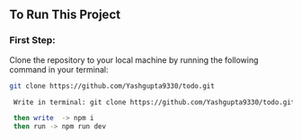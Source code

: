  ## To Run This Project

### First Step:

Clone the repository to your local machine by running the following command in your terminal:

```bash
git clone https://github.com/Yashgupta9330/todo.git

 Write in terminal: git clone https://github.com/Yashgupta9330/todo.git

 then write  -> npm i
 then run -> npm run dev

